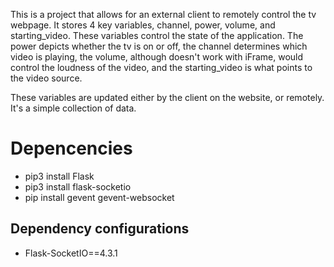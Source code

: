 This is a project that allows for an external client to remotely control the tv webpage. It stores 4 key variables, channel, power, volume, and starting_video. These variables control the state of the application. The power depicts whether the tv is on or off, the channel determines which video is playing, the volume, although doesn't work with iFrame, would control the loudness of the video, and the starting_video is what points to the video source. 

These variables are updated either by the client on the website, or remotely. It's a simple collection of data. 

# Depencencies
* pip3 install Flask
* pip3 install flask-socketio
* pip install gevent gevent-websocket

## Dependency configurations
* Flask-SocketIO==4.3.1


